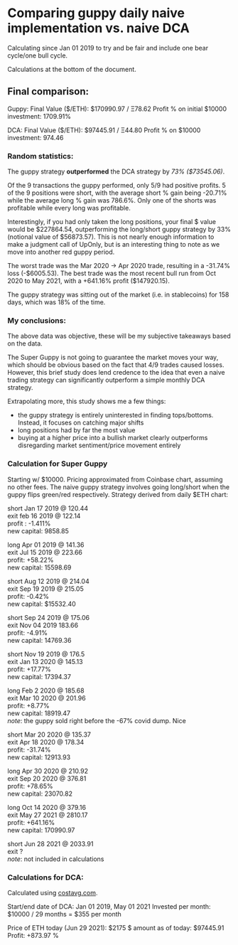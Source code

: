 # Comparing guppy daily naive implementation vs. naive DCA

Calculating since Jan 01 2019 to try and be fair and include one bear cycle/one bull cycle.

Calculations at the bottom of the document.

## Final comparison:
Guppy:
Final Value ($/ETH): $170990.97 / Ξ78.62
Profit % on initial $10000 investment: 1709.91%

DCA:
Final Value ($/ETH): $97445.91 / Ξ44.80
Profit % on $10000 investment: 974.46

### Random statistics:
The guppy strategy **outperformed** the DCA strategy by *73% (\$73545.06)*. 

Of the 9 transactions the guppy performed, only 5/9 had positive profits. 5 of the 9 positions were short, with the average short % gain being -20.71% while the average long % gain was 786.6%. Only one of the shorts was profitable while every long was profitable.

Interestingly, if you had only taken the long positions, your final $ value would be $227864.54, outperforming the long/short guppy strategy by 33% (notional value of \$56873.57). This is not nearly enough information to make a judgment call of UpOnly, but is an interesting thing to note as we move into another red guppy period.

The worst trade was the Mar 2020 -> Apr 2020 trade, resulting in a -31.74% loss (-\$6005.53). The best trade was the most recent bull run from Oct 2020 to May 2021, with a +641.16% profit ($147920.15). 

The guppy strategy was sitting out of the market (i.e. in stablecoins) for 158 days, which was 18% of the time.

### My conclusions:
The above data was objective, these will be my subjective takeaways based on the data.

The Super Guppy is not going to guarantee the market moves your way, which should be obvious based on the fact that 4/9 trades caused losses. However, this brief study does lend credence to the idea that even a naive trading strategy can significantly outperform a simple monthly DCA strategy.

Extrapolating more, this study shows me a few things:
- the guppy strategy is entirely uninterested in finding tops/bottoms. Instead, it focuses on catching major shifts
- long positions had by far the most value
- buying at a higher price into a bullish market clearly outperforms disregarding market sentiment/price movement entirely


### Calculation for Super Guppy
Starting w/ $10000. Pricing approximated from Coinbase chart, assuming no other fees. The naive guppy strategy involves going long/short when the guppy flips green/red respectively. Strategy derived from daily $ETH chart:

short Jan 17 2019 @ 120.44  
exit feb 16 2019 @ 122.14  
profit : -1.411%  
new capital: 9858.85  

long Apr 01 2019 @ 141.36  
exit Jul 15 2019 @ 223.66  
profit: +58.22%  
new capital: 15598.69  

short Aug 12 2019 @ 214.04  
exit Sep 19 2019 @ 215.05  
profit: -0.42%  
new capital: $15532.40  

short Sep 24 2019 @ 175.06  
exit Nov 04 2019 183.66  
profit: -4.91%  
new capital: 14769.36  

short Nov 19 2019 @ 176.5  
exit Jan 13 2020 @ 145.13  
profit: +17.77%  
new capital: 17394.37  

long Feb 2 2020 @ 185.68  
exit Mar 10 2020 @ 201.96  
profit: +8.77%  
new capital: 18919.47  
*note*: the guppy sold right before the -67% covid dump. Nice

short Mar 20 2020 @ 135.37  
exit Apr 18 2020 @ 178.34  
profit: -31.74%  
new capital: 12913.93  

long Apr 30 2020 @ 210.92  
exit Sep 20 2020 @ 376.81  
profit: +78.65%  
new capital: 23070.82  

long Oct 14 2020 @ 379.16  
exit May 27 2021 @ 2810.17  
profit: +641.16%  
new capital: 170990.97  

short Jun 28 2021 @ 2033.91  
exit ?  
*note*: not included in calculations  

### Calculations for DCA:
Calculated using [costavg.com](https://costavg.com/).

Start/end date of DCA: Jan 01 2019, May 01 2021
Invested per month: $10000 / 29 months = $355 per month

Price of ETH today (Jun 29 2021): \$2175
$ amount as of today: $97445.91
Profit: +873.97 %
